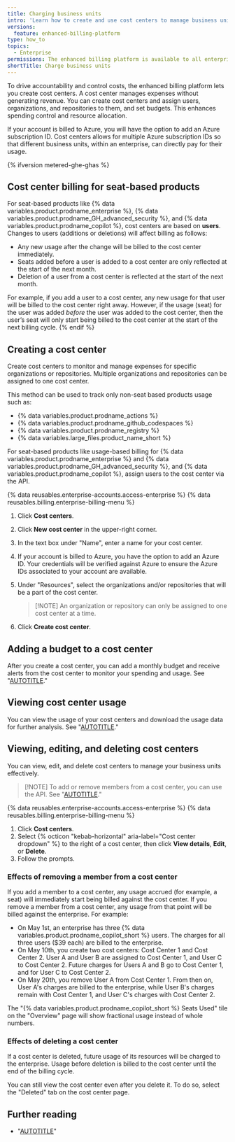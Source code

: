 ```yaml
---
title: Charging business units
intro: 'Learn how to create and use cost centers to manage business units at scale.'
versions:
  feature: enhanced-billing-platform
type: how_to
topics:
  - Enterprise
permissions: The enhanced billing platform is available to all enterprise accounts, and organizations owned by enterprise accounts, created after June 2, 2024. Enterprises that participated in the beta program also have access to the enhanced billing platform.
shortTitle: Charge business units
---
```


To drive accountability and control costs, the enhanced billing platform lets you create cost centers. A cost center manages expenses without generating revenue. You can create cost centers and assign users, organizations, and repositories to them, and set budgets. This enhances spending control and resource allocation.

If your account is billed to Azure, you will have the option to add an Azure subscription ID. Cost centers allows for multiple Azure subscription IDs so that different business units, within an enterprise, can directly pay for their usage.

{% ifversion metered-ghe-ghas %}

## Cost center billing for seat-based products

For seat-based products like {% data variables.product.prodname_enterprise %}, {% data variables.product.prodname_GH_advanced_security %}, and {% data variables.product.prodname_copilot %}, cost centers are based on **users**. Changes to users (additions or deletions) will affect billing as follows:

* Any new usage after the change will be billed to the cost center immediately.
* Seats added before a user is added to a cost center are only reflected at the start of the next month.
* Deletion of a user from a cost center is reflected at the start of the next month.

For example, if you add a user to a cost center, any new usage for that user will be billed to the cost center right away. However, if the usage (seat) for the user was added _before_ the user was added to the cost center, then the user’s seat will only start being billed to the cost center at the start of the next billing cycle.
{% endif %}

## Creating a cost center

Create cost centers to monitor and manage expenses for specific organizations or repositories. Multiple organizations and repositories can be assigned to one cost center.

This method can be used to track only non-seat based products usage such as:

* {% data variables.product.prodname_actions %}
* {% data variables.product.prodname_github_codespaces %}
* {% data variables.product.prodname_registry %}
* {% data variables.large_files.product_name_short %}

For seat-based products like usage-based billing for {% data variables.product.prodname_enterprise %} and {% data variables.product.prodname_GH_advanced_security %}, and {% data variables.product.prodname_copilot %}, assign users to the cost center via the API.

{% data reusables.enterprise-accounts.access-enterprise %}
{% data reusables.billing.enterprise-billing-menu %}
1. Click **Cost centers**.
1. Click **New cost center** in the upper-right corner.
1. In the text box under "Name", enter a name for your cost center.
1. If your account is billed to Azure, you have the option to add an Azure ID. Your credentials will be verified against Azure to ensure the Azure IDs associated to your account are available.
1. Under "Resources", select the organizations and/or repositories that will be a part of the cost center.

   >[!NOTE] An organization or repository can only be assigned to one cost center at a time.

1. Click **Create cost center**.

## Adding a budget to a cost center

After you create a cost center, you can add a monthly budget and receive alerts from the cost center to monitor your spending and usage. See "[AUTOTITLE](/billing/using-the-enhanced-billing-platform-for-enterprises/preventing-overspending)."

## Viewing cost center usage

You can view the usage of your cost centers and download the usage data for further analysis. See "[AUTOTITLE](/billing/using-the-enhanced-billing-platform-for-enterprises/gathering-insights-on-your-spending)."

## Viewing, editing, and deleting cost centers

You can view, edit, and delete cost centers to manage your business units effectively.

>[!NOTE] To add or remove members from a cost center, you can use the API. See "[AUTOTITLE](/rest/enterprise-admin/billing)."

{% data reusables.enterprise-accounts.access-enterprise %}
{% data reusables.billing.enterprise-billing-menu %}
1. Click **Cost centers**.
1. Select {% octicon "kebab-horizontal" aria-label="Cost center dropdown" %} to the right of a cost center, then click **View details**, **Edit**, or **Delete**.
1. Follow the prompts.

### Effects of removing a member from a cost center

If you add a member to a cost center, any usage accrued (for example, a seat) will immediately start being billed against the cost center. If you remove a member from a cost center, any usage from that point will be billed against the enterprise. For example:

* On May 1st, an enterprise has three {% data variables.product.prodname_copilot_short %} users. The charges for all three users ($39 each) are billed to the enterprise.
* On May 10th, you create two cost centers: Cost Center 1 and Cost Center 2. User A and User B are assigned to Cost Center 1, and User C to Cost Center 2. Future charges for Users A and B go to Cost Center 1, and for User C to Cost Center 2.
* On May 20th, you remove User A from Cost Center 1. From then on, User A's charges are billed to the enterprise, while User B's charges remain with Cost Center 1, and User C's charges with Cost Center 2.

The "{% data variables.product.prodname_copilot_short %} Seats Used" tile on the "Overview" page will show fractional usage instead of whole numbers.

### Effects of deleting a cost center

If a cost center is deleted, future usage of its resources will be charged to the enterprise. Usage before deletion is billed to the cost center until the end of the billing cycle.

You can still view the cost center even after you delete it. To do so, select the "Deleted" tab on the cost center page.

## Further reading

* "[AUTOTITLE](/rest/enterprise-admin/billing)"
